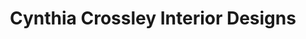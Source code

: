 ---
title: "Cynthia Crossley Interior Designs"
url: /charleston/cynthia-crossley-interior-designs/
shop: interior decoration
---